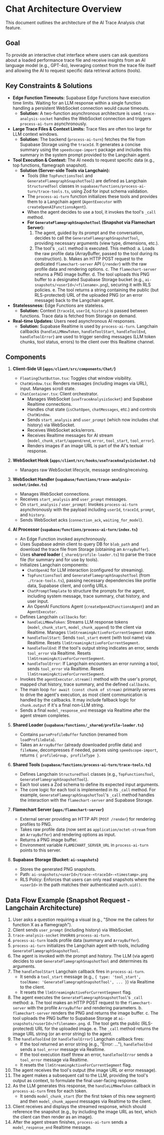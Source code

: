 # Chat Architecture Overview

This document outlines the architecture of the AI Trace Analysis chat feature.

## Goal

To provide an interactive chat interface where users can ask questions about a loaded performance trace file and receive insights from an AI language model (e.g., GPT-4o), leveraging context from the trace file itself and allowing the AI to request specific data retrieval actions (tools).

## Key Constraints & Solutions

- **Edge Function Timeouts:** Supabase Edge Functions have execution time limits. Waiting for an LLM response within a single function handling a persistent WebSocket connection would cause timeouts.
  - **Solution:** A two-function asynchronous architecture is used. `trace-analysis-socket` handles the WebSocket connection and triggers `process-ai-turn` asynchronously.
- **Large Trace Files & Context Limits:** Trace files are often too large for LLM context windows.
  - **Solution:** The backend (`process-ai-turn`) fetches the file from Supabase Storage using the `traceId`. It generates a concise summary using the `speedscope-import` package and includes this summary in the system prompt provided to the Langchain agent.
- **Tool Execution & Context:** The AI needs to request specific data (e.g., top functions, flamegraph snapshot).
  - **Solution (Server-side Tools via Langchain):**
    - Tools (like `TopFunctionsTool` and `GenerateFlamegraphSnapshotTool`) are defined as Langchain `StructuredTool` classes in `supabase/functions/process-ai-turn/trace-tools.ts`, using Zod for input schema validation.
    - The `process-ai-turn` function initializes these tools and provides them to a Langchain agent (`AgentExecutor` with `createOpenAIFunctionsAgent`).
    - When the agent decides to use a tool, it invokes the tool's `_call` method.
    - **For `GenerateFlamegraphSnapshotTool` (Snapshot via Flamechart Server):**
      1. The agent, guided by its prompt and the conversation, decides to call the `GenerateFlamegraphSnapshotTool`, providing necessary arguments (view type, dimensions, etc.).
      2. The tool's `_call` method is executed. This method:
         a. Loads the raw profile data (ArrayBuffer, passed to the tool during its construction).
         b. Makes an HTTP POST request to the dedicated `flamechart-server` API (`/render`) with the raw profile data and rendering options.
         c. The `flamechart-server` returns a PNG image buffer.
         d. The tool uploads this PNG buffer to a designated Supabase Storage bucket (e.g., `ai-snapshots/<userId>/<filename>.png`), securing it with RLS policies.
         e. The tool returns a string containing the public (but RLS-protected) URL of the uploaded PNG (or an error message) back to the Langchain agent.
- **Statelessness:** Edge Functions are stateless.
  - **Solution:** Context (`traceId`, `userId`, `history`) is passed between functions. Trace data is fetched from Storage on demand.
- **Real-time Updates:** Users need asynchronous AI responses.
  - **Solution:** Supabase Realtime is used by `process-ai-turn`. Langchain callbacks (`handleLLMNewToken`, `handleToolStart`, `handleToolEnd`, `handleToolError`) are used to trigger sending messages (LLM token chunks, tool status, errors) to the client over this Realtime channel.

## Components

1.  **Client-Side UI (`apps/client/src/components/Chat/`)**

    - `FloatingChatButton.tsx`: Toggles chat window visibility.
    - `ChatWindow.tsx`: Renders messages (including images via URL), input. Manages scroll state.
    - `ChatContainer.tsx`: Client orchestrator.
      - Manages WebSocket (`useTraceAnalysisSocket`) and Supabase Realtime connections.
      - Handles chat state (`isChatOpen`, `chatMessages`, etc.) and controls `ChatWindow`.
      - Sends `start_analysis` and `user_prompt` (which now includes chat history) via WebSocket.
      - Receives WebSocket acks/errors.
      - Receives Realtime messages for AI stream (`model_chunk_start/append/end`, `error`, `tool_start`, `tool_error`).
      - Renders images if an image URL is part of the AI's textual response.

2.  **WebSocket Hook (`apps/client/src/hooks/useTraceAnalysisSocket.ts`)**

    - Manages raw WebSocket lifecycle, message sending/receiving.

3.  **WebSocket Handler (`supabase/functions/trace-analysis-socket/index.ts`)**

    - Manages WebSocket connections.
    - Receives `start_analysis` and `user_prompt` messages.
    - On `start_analysis` / `user_prompt`: Invokes `process-ai-turn` asynchronously with the payload including `userId`, `traceId`, `prompt`, and `history`.
    - Sends WebSocket acks (`connection_ack`, `waiting_for_model`).

4.  **AI Processor (`supabase/functions/process-ai-turn/index.ts`)**

    - An Edge Function invoked asynchronously.
    - Uses Supabase admin client to query DB for `blob_path` and download the trace file from Storage (obtaining an `ArrayBuffer`).
    - Uses **shared loader** (`_shared/profile-loader.ts`) to parse the trace file (for summary and for use by tools).
    - Initializes Langchain components:
      - `ChatOpenAI` for LLM interaction (configured for streaming).
      - `TopFunctionsTool` and `GenerateFlamegraphSnapshotTool` (from `./trace-tools.ts`), passing necessary dependencies like profile data, Supabase client, and config URLs.
      - `ChatPromptTemplate` to structure the prompts for the agent, including system message, trace summary, chat history, and user input.
      - An OpenAI Functions Agent (`createOpenAIFunctionsAgent`) and an `AgentExecutor`.
    - Defines Langchain `callbacks` for:
      - `handleLLMNewToken`: Streams LLM response tokens (`model_chunk_start`, `model_chunk_append`) to the client via Realtime. Manages `llmStreamingActiveForCurrentSegment` state.
      - `handleToolStart`: Sends `tool_start` event (with tool name) via Realtime. Resets `llmStreamingActiveForCurrentSegment`.
      - `handleToolEnd`: If the tool's output string indicates an error, sends `tool_error` via Realtime. Resets `llmStreamingActiveForCurrentSegment`.
      - `handleToolError`: If Langchain encounters an error running a tool, sends `tool_error` via Realtime. Resets `llmStreamingActiveForCurrentSegment`.
    - Invokes the `agentExecutor.stream()` method with the user's prompt, mapped chat history, trace summary, and the defined `callbacks`.
    - The main loop `for await (const chunk of stream)` primarily serves to drive the agent's execution, as most client communication is handled by the callbacks. It may include fallback logic for `chunk.output` if it's a final non-LLM string.
    - Sends a final `model_response_end` message via Realtime after the agent stream completes.

5.  **Shared Loader (`supabase/functions/_shared/profile-loader.ts`)**

    - Contains `parseProfileBuffer` function (renamed from `loadProfileData`).
    - Takes an `ArrayBuffer` (already downloaded profile data) and `fileName`, decompresses if needed, parses using `speedscope-import`, returns `{ profileGroup, profileType }`.

6.  **Shared Tools (`supabase/functions/process-ai-turn/trace-tools.ts`)**

    - Defines Langchain `StructuredTool` classes (e.g., `TopFunctionsTool`, `GenerateFlamegraphSnapshotTool`).
    - Each tool uses a Zod schema to define its expected input arguments.
    - The core logic for each tool is implemented in its `_call` method. For example, `GenerateFlamegraphSnapshotTool`'s `_call` method handles the interaction with the `flamechart-server` and Supabase Storage.

7.  **Flamechart Server (`apps/flamechart-server`)**

    - External server providing an HTTP API (`POST /render`) for rendering profiles to PNG.
    - Takes raw profile data (now sent as `application/octet-stream` from an `ArrayBuffer`) and rendering options as input.
    - Returns a PNG image buffer.
    - Environment variable `FLAMECHART_SERVER_URL` in `process-ai-turn` points to this server.

8.  **Supabase Storage (Bucket: `ai-snapshots`)**
    - Stores the generated PNG snapshots.
    - Path: `ai-snapshots/<userId>/trace-<traceId>-<timestamp>.png`
    - RLS Policy: Enforces that users can only read snapshots where the `<userId>` in the path matches their authenticated `auth.uid()`.

## Data Flow Example (Snapshot Request - Langchain Architecture)

1.  User asks a question requiring a visual (e.g., "Show me the callees for function X as a flamegraph").
2.  Client sends `user_prompt` (including history) via WebSocket.
3.  `trace-analysis-socket` invokes `process-ai-turn`.
4.  `process-ai-turn` loads profile data (summary and `ArrayBuffer`).
5.  `process-ai-turn` initializes the Langchain agent with tools, including `GenerateFlamegraphSnapshotTool`.
6.  The agent is invoked with the prompt and history. The LLM (via agent) decides to use `GenerateFlamegraphSnapshotTool` and determines its arguments.
7.  The `handleToolStart` Langchain callback fires in `process-ai-turn`.
    - It sends a `tool_start` message (e.g., `{ type: 'tool_start', toolName: 'GenerateFlamegraphSnapshotTool', ... }`) via Realtime to the client.
    - It resets the `llmStreamingActiveForCurrentSegment` flag.
8.  The agent executes the `GenerateFlamegraphSnapshotTool`'s `_call` method:
    a. The tool makes an HTTP POST request to the `flamechart-server` with the profile `ArrayBuffer` and rendering parameters.
    b. `flamechart-server` renders the PNG and returns the image buffer.
    c. The tool uploads the PNG buffer to Supabase Storage at `ai-snapshots/<userId>/<filename>.png`.
    d. The tool gets the public (RLS-protected) URL for the uploaded image.
    e. The `_call` method returns the image URL string (or an error string) to the agent.
9.  The `handleToolEnd` (or `handleToolError`) Langchain callback fires:
    - If the tool returned an error string (e.g., "Error: ..."), `handleToolEnd` sends a `tool_error` message via Realtime.
    - If the tool execution itself threw an error, `handleToolError` sends a `tool_error` message via Realtime.
    - It resets the `llmStreamingActiveForCurrentSegment` flag.
10. The agent receives the tool's output (the image URL or error message).
11. The agent makes a subsequent call to the LLM, providing the tool's output as context, to formulate the final user-facing response.
12. As the LLM generates this response, the `handleLLMNewToken` callback in `process-ai-turn` fires for each token.
    - It sends `model_chunk_start` (for the first token of this new segment) and then `model_chunk_append` messages via Realtime to the client.
13. Client receives and displays the streamed response, which should reference the snapshot (e.g., by including the image URL as text, which the client can then render as an image).
14. After the agent stream finishes, `process-ai-turn` sends a `model_response_end` Realtime message.
